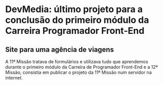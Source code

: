 # DevMedia: último projeto para a conclusão do primeiro módulo da Carreira Programador Front-End

## Site para uma agência de viagens

A 11ª Missão tratava de formulários e utilizava tudo que aprendemos durante o primeiro módulo da Carreira de Programador Front-End e a 12ª Missão, consistia em publicar o projeto da 11ª Missão num servidor na internet.



